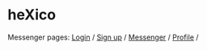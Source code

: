 # heXico
Messenger pages:
[Login](https://nda-kd.github.io/heXico/#/) /
[Sign up](https://nda-kd.github.io/heXico/#/Signup) /
[Messenger](https://nda-kd.github.io/heXico/#/messenger) /
[Profile](https://nda-kd.github.io/heXico/#/profile) /
